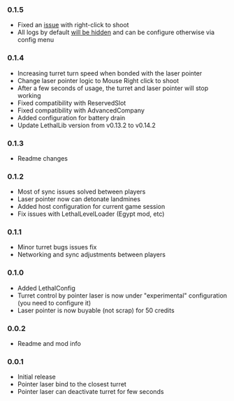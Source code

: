 ### 0.1.5
- Fixed an [issue](https://github.com/ustaalon/LethalCompany.LaserControl/issues/6) with right-click to shoot
- All logs by default [will be hidden](https://github.com/ustaalon/LethalCompany.LaserControl/issues/7) and can be configure otherwise via config menu

### 0.1.4
- Increasing turret turn speed when bonded with the laser pointer
- Change laser pointer logic to Mouse Right click to shoot
- After a few seconds of usage, the turret and laser pointer will stop working
- Fixed compatibility with ReservedSlot
- Fixed compatibility with AdvancedCompany
- Added configuration for battery drain
- Update LethalLib version from v0.13.2 to v0.14.2

### 0.1.3
- Readme changes

### 0.1.2
- Most of sync issues solved between players
- Laser pointer now can detonate landmines
- Added host configuration for current game session
- Fix issues with LethalLevelLoader (Egypt mod, etc)

### 0.1.1
- Minor turret bugs issues fix
- Networking and sync adjustments between players

### 0.1.0
- Added LethalConfig
- Turret control by pointer laser is now under "experimental" configuration (you need to configure it)
- Laser pointer is now buyable (not scrap) for 50 credits

### 0.0.2
- Readme and mod info

### 0.0.1
- Initial release
- Pointer laser bind to the closest turret
- Pointer laser can deactivate turret for few seconds